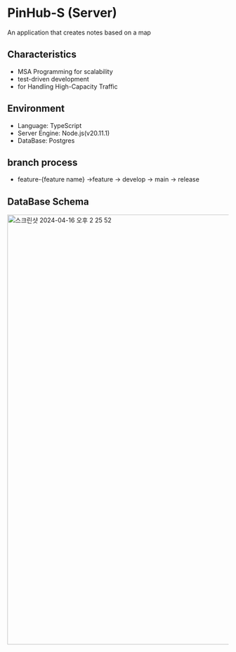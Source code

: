 # PinHub-S (Server)

An application that creates notes based on a map

## Characteristics

- MSA Programming for scalability
- test-driven development
- for Handling High-Capacity Traffic

## Environment

- Language: TypeScript
- Server Engine: Node.js(v20.11.1)
- DataBase: Postgres

## branch process

- feature-{feature name}
  ->feature
  -> develop
  -> main
  -> release

## DataBase Schema

<img width="978" alt="스크린샷 2024-04-16 오후 2 25 52" src="https://github.com/dhK98/PinHub-S/assets/134484733/0c66065d-7c62-4824-94cb-964539e173ab">
